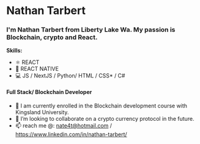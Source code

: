 
# Nathan Tarbert

### I'm Nathan Tarbert from Liberty Lake Wa. My passion is Blockchain, crypto and React.
**Skills:**
* ⚛ REACT
* 📱 REACT NATIVE
* 💻 JS / NextJS / Python/ HTML / CSS* / C#

#### Full Stack/ Blockchain Developer

- 🔭 I am currently enrolled in the Blockchain development course with Kingsland University. 
- 👯 I’m looking to collaborate on a crypto currency protocol in the future. 
- 📫 reach me @: nate4t@hotmail.com / https://www.linkedin.com/in/nathan-tarbert/






